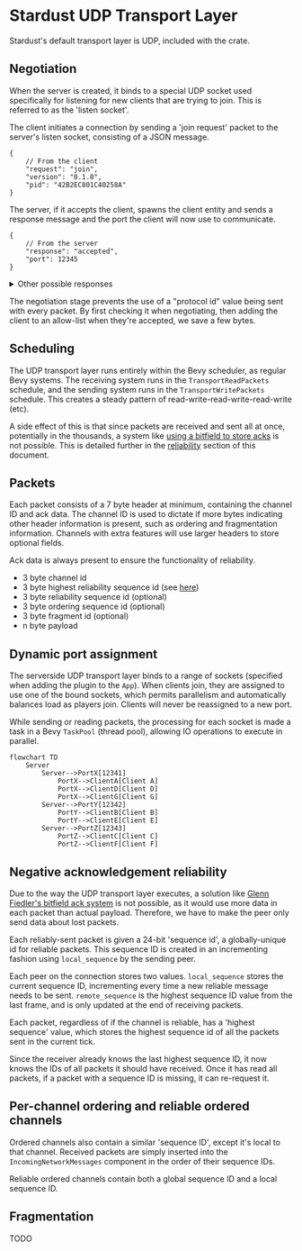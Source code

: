 # Stardust UDP Transport Layer
Stardust's default transport layer is UDP, included with the crate.

## Negotiation
When the server is created, it binds to a special UDP socket used specifically for listening for new clients that are trying to join. This is referred to as the 'listen socket'.

The client initiates a connection by sending a 'join request' packet to the server's listen socket, consisting of a JSON message.
```jsonc
{
    // From the client
    "request": "join",
    "version": "0.1.0",
    "pid": "42B2EC801C40258A"
}
```

The server, if it accepts the client, spawns the client entity and sends a response message and the port the client will now use to communicate.
```jsonc
{
    // From the server
    "response": "accepted",
    "port": 12345
}
```

<details>
<summary>Other possible responses</summary>

```jsonc
// Denied, no reason given
{ "response": "denied" }

// The client's IP is blocked
{ "response": "ip_blocked" }

// Server is full
{ "response": "player_cap_reached" }

// The client has a different version of the Stardust UDP protocol
// This response may be removed in future.
{ "response": "wrong_version", "requires": "=0.1.0" }

// The client's unique hash value doesn't match the server
{ "response": "wrong_pid", "srv_pid": "42B2EC801C40258A" }
```
</details>

The negotiation stage prevents the use of a "protocol id" value being sent with every packet. By first checking it when negotiating, then adding the client to an allow-list when they're accepted, we save a few bytes.

## Scheduling
The UDP transport layer runs entirely within the Bevy scheduler, as regular Bevy systems. The receiving system runs in the `TransportReadPackets` schedule, and the sending system runs in the `TransportWritePackets` schedule. This creates a steady pattern of read-write-read-write-read-write (etc).

A side effect of this is that since packets are received and sent all at once, potentially in the thousands, a system like [using a bitfield to store acks](https://gafferongames.com/post/reliability_ordering_and_congestion_avoidance_over_udp/) is not possible. This is detailed further in the [reliability](#negative-acknowledgement-reliability) section of this document.

## Packets
Each packet consists of a 7 byte header at minimum, containing the channel ID and ack data. The channel ID is used to dictate if more bytes indicating other header information is present, such as ordering and fragmentation information. Channels with extra features will use larger headers to store optional fields.

Ack data is always present to ensure the functionality of reliability.

- 3 byte channel id
- 3 byte highest reliability sequence id (see [here](#negative-acknowledgement-reliability))
- 3 byte reliability sequence id (optional)
- 3 byte ordering sequence id (optional)
- 3 byte fragment id (optional)
- n byte payload

## Dynamic port assignment
The serverside UDP transport layer binds to a range of sockets (specified when adding the plugin to the `App`). When clients join, they are assigned to use one of the bound sockets, which permits parallelism and automatically balances load as players join. Clients will never be reassigned to a new port.

While sending or reading packets, the processing for each socket is made a task in a Bevy `TaskPool` (thread pool), allowing IO operations to execute in parallel.

```mermaid
flowchart TD
    Server
        Server-->PortX[12341]
            PortX-->ClientA[Client A]
            PortX-->ClientD[Client D]
            PortX-->ClientG[Client G]
        Server-->PortY[12342]
            PortY-->ClientB[Client B]
            PortY-->ClientE[Client E]
        Server-->PortZ[12343]
            PortZ-->ClientC[Client C]
            PortZ-->ClientF[Client F]
```

## Negative acknowledgement reliability
Due to the way the UDP transport layer executes, a solution like [Glenn Fiedler's bitfield ack system](https://gafferongames.com/post/reliability_ordering_and_congestion_avoidance_over_udp/) is not possible, as it would use more data in each packet than actual payload. Therefore, we have to make the peer only send data about lost packets.


Each reliably-sent packet is given a 24-bit 'sequence id', a globally-unique id for reliable packets. This sequence ID is created in an incrementing fashion using `local_sequence` by the sending peer.

Each peer on the connection stores two values. `local_sequence` stores the current sequence ID, incrementing every time a new reliable message needs to be sent. `remote_sequence` is the highest sequence ID value from the last frame, and is only updated at the end of receiving packets.

Each packet, regardless of if the channel is reliable, has a 'highest sequence' value, which stores the highest sequence id of all the packets sent in the current tick.

Since the receiver already knows the last highest sequence ID, it now knows the IDs of all packets it should have received. Once it has read all packets, if a packet with a sequence ID is missing, it can re-request it.

## Per-channel ordering and reliable ordered channels
Ordered channels also contain a similar 'sequence ID', except it's local to that channel. Received packets are simply inserted into the `IncomingNetworkMessages` component in the order of their sequence IDs.

Reliable ordered channels contain both a global sequence ID and a local sequence ID.

## Fragmentation
TODO